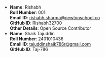 - **Name**: Rishabh<br>
  **Roll Number**: 001  
  **Email ID**: rishabh.sharma@newtonschool.co   
  **GitHub ID**: Rishabh32700   
  **Other Details**: Open Source Contributor
- **Name**: Shaik Tajuddin<br>
  **Roll Number**: 2401010436<br>
  **Email ID**: tajuddinshaik786r@gmail.com<br>
  **GitHub ID**: Taj-786
